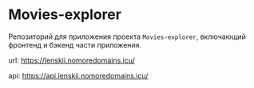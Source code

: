 # Movies-explorer
Репозиторий для приложения проекта `Movies-explorer`, включающий фронтенд и бэкенд части приложения.

url: https://lenskii.nomoredomains.icu/

api: https://api.lenskii.nomoredomains.icu/
